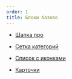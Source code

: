 ```yaml
---
order: 1
title: Блоки базово
---
```


-  [Шапка про](./shapka-pro)

-  [Сетка категорий](./setka-kategoriy)

-  [Список с иконками](./spisok-s-ikonkami)

-  [Карточки](./kartochki/_index)


